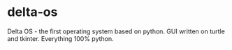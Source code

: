 # delta-os
Delta OS - the first operating system based on python. GUI written on turtle and tkinter. Everything 100% python.
